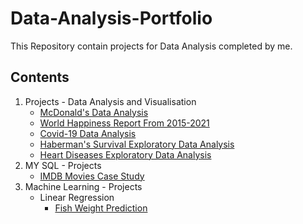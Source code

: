 # Data-Analysis-Portfolio

This Repository contain projects for Data Analysis completed by me.

Contents
--------------------------------------------------------------------------------
1. Projects - Data Analysis and Visualisation
      - [McDonald's Data Analysis](https://github.com/SuchiKSharma/Data-Analysis-Portfolio/blob/Machine-Learning-Projects/McDonald's%20Data%20Analysis.ipynb)
      - [World Happiness Report From 2015-2021](https://github.com/SuchiKSharma/Data-Analysis-Portfolio/blob/Machine-Learning-Projects/World%20Happiness%20Report%20From%202015%20-%202021.ipynb)
      - [Covid-19 Data Analysis](https://github.com/SuchiKSharma/Data-Analysis-Portfolio/blob/Machine-Learning-Projects/Covid%2019.ipynb)
      - [Haberman's Survival Exploratory Data Analysis](https://github.com/SuchiKSharma/Data-Analysis-Portfolio/blob/Machine-Learning-Projects/Haberman's%20Survival%20Exploratory%20Data%20Analysis.ipynb)
      - [Heart Diseases Exploratory Data Analysis](https://github.com/SuchiKSharma/Data-Analysis-Portfolio/blob/Machine-Learning-Projects/Heart%20Disease%20Analysis.ipynb)
2. MY SQL - Projects
      - [IMDB Movies Case Study](https://github.com/SuchiKSharma/MySQL)
3. Machine Learning - Projects
    - Linear Regression
      - [Fish Weight Prediction](https://github.com/SuchiKSharma/Machine-Learning-Projects/blob/Machine-Learning-Projects/Fish%20Weight%20Multiple%20Linear%20Regression.ipynb)


